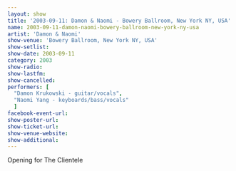 ```yaml
---
layout: show
title: '2003-09-11: Damon & Naomi - Bowery Ballroom, New York NY, USA'
name: 2003-09-11-damon-naomi-bowery-ballroom-new-york-ny-usa
artist: 'Damon & Naomi'
show-venue: 'Bowery Ballroom, New York NY, USA'
show-setlist: 
show-date: 2003-09-11
category: 2003
show-radio: 
show-lastfm: 
show-cancelled: 
performers: [
  "Damon Krukowski - guitar/vocals",
  "Naomi Yang - keyboards/bass/vocals"
  ]
facebook-event-url: 
show-poster-url: 
show-ticket-url: 
show-venue-website: 
show-additional: 
---
```


Opening for The Clientele